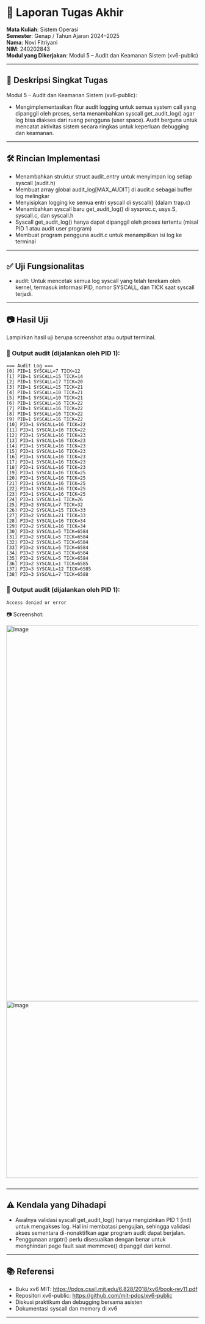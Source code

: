 # 📝 Laporan Tugas Akhir

**Mata Kuliah**: Sistem Operasi  
**Semester**: Genap / Tahun Ajaran 2024–2025  
**Nama**: Novi Fitriyani  
**NIM**: 240202843  
**Modul yang Dikerjakan**: Modul 5 – Audit dan Keamanan Sistem (xv6-public)  

---

## 📌 Deskripsi Singkat Tugas

Modul 5 – Audit dan Keamanan Sistem (xv6-public):
- Mengimplementasikan fitur audit logging untuk semua system call yang dipanggil oleh proses, serta menambahkan syscall get_audit_log() agar log bisa diakses dari ruang pengguna (user space). Audit berguna untuk mencatat aktivitas sistem secara ringkas untuk keperluan debugging dan keamanan.
---

## 🛠️ Rincian Implementasi

* Menambahkan struktur struct audit_entry untuk menyimpan log setiap syscall (audit.h)
* Membuat array global audit_log[MAX_AUDIT] di audit.c sebagai buffer log melingkar
* Menyisipkan logging ke semua entri syscall di syscall() (dalam trap.c)
* Menambahkan syscall baru get_audit_log() di sysproc.c, usys.S, syscall.c, dan syscall.h
* Syscall get_audit_log() hanya dapat dipanggil oleh proses tertentu (misal PID 1 atau audit user program)
* Membuat program pengguna audit.c untuk menampilkan isi log ke terminal

---

## ✅ Uji Fungsionalitas

* audit: Untuk mencetak semua log syscall yang telah terekam oleh kernel, termasuk informasi PID, nomor SYSCALL, dan TICK saat syscall terjadi.

---

## 📷 Hasil Uji

Lampirkan hasil uji berupa screenshot atau output terminal.

### 📍 Output audit (dijalankan oleh PID 1):

```
=== Audit Log ===
[0] PID=1 SYSCALL=7 TICK=12
[1] PID=1 SYSCALL=15 TICK=14
[2] PID=1 SYSCALL=17 TICK=20
[3] PID=1 SYSCALL=15 TICK=21
[4] PID=1 SYSCALL=10 TICK=21
[5] PID=1 SYSCALL=10 TICK=21
[6] PID=1 SYSCALL=16 TICK=22
[7] PID=1 SYSCALL=16 TICK=22
[8] PID=1 SYSCALL=16 TICK=22
[9] PID=1 SYSCALL=16 TICK=22
[10] PID=1 SYSCALL=16 TICK=22
[11] PID=1 SYSCALL=16 TICK=22
[12] PID=1 SYSCALL=16 TICK=23
[13] PID=1 SYSCALL=16 TICK=23
[14] PID=1 SYSCALL=16 TICK=23
[15] PID=1 SYSCALL=16 TICK=23
[16] PID=1 SYSCALL=16 TICK=23
[17] PID=1 SYSCALL=16 TICK=23
[18] PID=1 SYSCALL=16 TICK=23
[19] PID=1 SYSCALL=16 TICK=25
[20] PID=1 SYSCALL=16 TICK=25
[21] PID=1 SYSCALL=16 TICK=25
[22] PID=1 SYSCALL=16 TICK=25
[23] PID=1 SYSCALL=16 TICK=25
[24] PID=1 SYSCALL=1 TICK=26
[25] PID=2 SYSCALL=7 TICK=32
[26] PID=2 SYSCALL=15 TICK=33
[27] PID=2 SYSCALL=21 TICK=33
[28] PID=2 SYSCALL=16 TICK=34
[29] PID=2 SYSCALL=16 TICK=34
[30] PID=2 SYSCALL=5 TICK=6584
[31] PID=2 SYSCALL=5 TICK=6584
[32] PID=2 SYSCALL=5 TICK=6584
[33] PID=2 SYSCALL=5 TICK=6584
[34] PID=2 SYSCALL=5 TICK=6584
[35] PID=2 SYSCALL=5 TICK=6584
[36] PID=2 SYSCALL=1 TICK=6585
[37] PID=3 SYSCALL=12 TICK=6585
[38] PID=3 SYSCALL=7 TICK=6588
```

### 📍 Output audit (dijalankan oleh PID 1):

```
Access denied or error
```

📷 Screenshot:

<img width="701" height="984" alt="image" src="https://github.com/user-attachments/assets/e290b9fd-dab4-4e85-a69f-eaedc2b626d1" />

<img width="943" height="463" alt="image" src="https://github.com/user-attachments/assets/f2b7d58b-cb89-4724-9e17-2a9f259a7426" />


```
```
---

## ⚠️ Kendala yang Dihadapi

* Awalnya validasi syscall get_audit_log() hanya mengizinkan PID 1 (init) untuk mengakses log. Hal ini membatasi pengujian, sehingga validasi akses sementara di-nonaktifkan agar program audit dapat berjalan.
* Penggunaan argptr() perlu disesuaikan dengan benar untuk menghindari page fault saat memmove() dipanggil dari kernel.

---

## 📚 Referensi

* Buku xv6 MIT: https://pdos.csail.mit.edu/6.828/2018/xv6/book-rev11.pdf
* Repositori xv6-public: https://github.com/mit-pdos/xv6-public
* Diskusi praktikum dan debugging bersama asisten
* Dokumentasi syscall dan memory di xv6

---
